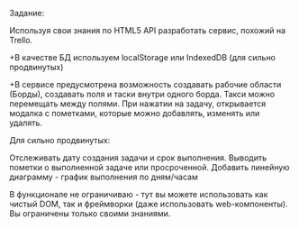 Задание:

Используя свои знания по HTML5 API разработать сервис, похожий на Trello.

+В качестве БД используем localStorage или IndexedDB (для сильно продвинутых)



+В сервисе предусмотрена возможность создавать рабочие области (Борды), создавать поля и таски внутри одного борда. Такси можно перемещать между полями. При нажатии на задачу, открывается модалка с пометками, которые можно добавлять, изменять или удалять.



Для сильно продвинутых:

Отслеживать дату создания задачи и срок выполнения. Выводить пометки о выполненной задаче или просроченной. Добавить линейную диаграмму - график выполнения по дням/часам



В функционале не ограничиваю - тут вы можете использовать как чистый DOM, так и фреймворки (даже использовать web-компоненты). Вы ограничены только своими знаниями.